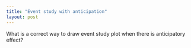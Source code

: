 ```yaml
---
title: "Event study with anticipation"
layout: post
---
```


What is a correct way to draw event study plot when there is anticipatory effect?
